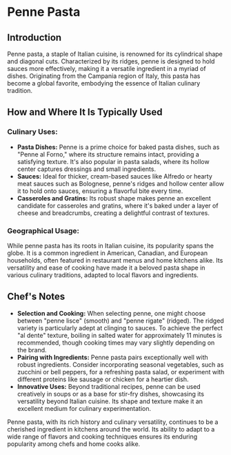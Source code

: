 # Penne Pasta

## Introduction

Penne pasta, a staple of Italian cuisine, is renowned for its cylindrical shape and diagonal cuts. Characterized by its ridges, penne is designed to hold sauces more effectively, making it a versatile ingredient in a myriad of dishes. Originating from the Campania region of Italy, this pasta has become a global favorite, embodying the essence of Italian culinary tradition.

## How and Where It Is Typically Used

### Culinary Uses:

- **Pasta Dishes:** Penne is a prime choice for baked pasta dishes, such as "Penne al Forno," where its structure remains intact, providing a satisfying texture. It's also popular in pasta salads, where its hollow center captures dressings and small ingredients.
- **Sauces:** Ideal for thicker, cream-based sauces like Alfredo or hearty meat sauces such as Bolognese, penne's ridges and hollow center allow it to hold onto sauces, ensuring a flavorful bite every time.
- **Casseroles and Gratins:** Its robust shape makes penne an excellent candidate for casseroles and gratins, where it's baked under a layer of cheese and breadcrumbs, creating a delightful contrast of textures.

### Geographical Usage:

While penne pasta has its roots in Italian cuisine, its popularity spans the globe. It is a common ingredient in American, Canadian, and European households, often featured in restaurant menus and home kitchens alike. Its versatility and ease of cooking have made it a beloved pasta shape in various culinary traditions, adapted to local flavors and ingredients.

## Chef's Notes

- **Selection and Cooking:** When selecting penne, one might choose between "penne lisce" (smooth) and "penne rigate" (ridged). The ridged variety is particularly adept at clinging to sauces. To achieve the perfect "al dente" texture, boiling in salted water for approximately 11 minutes is recommended, though cooking times may vary slightly depending on the brand.
- **Pairing with Ingredients:** Penne pasta pairs exceptionally well with robust ingredients. Consider incorporating seasonal vegetables, such as zucchini or bell peppers, for a refreshing pasta salad, or experiment with different proteins like sausage or chicken for a heartier dish.
- **Innovative Uses:** Beyond traditional recipes, penne can be used creatively in soups or as a base for stir-fry dishes, showcasing its versatility beyond Italian cuisine. Its shape and texture make it an excellent medium for culinary experimentation.

Penne pasta, with its rich history and culinary versatility, continues to be a cherished ingredient in kitchens around the world. Its ability to adapt to a wide range of flavors and cooking techniques ensures its enduring popularity among chefs and home cooks alike.